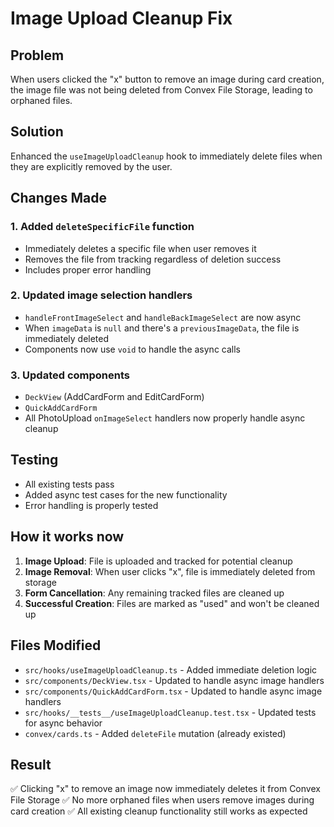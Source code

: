 # Image Upload Cleanup Fix

## Problem
When users clicked the "x" button to remove an image during card creation, the image file was not being deleted from Convex File Storage, leading to orphaned files.

## Solution
Enhanced the `useImageUploadCleanup` hook to immediately delete files when they are explicitly removed by the user.

## Changes Made

### 1. Added `deleteSpecificFile` function
- Immediately deletes a specific file when user removes it
- Removes the file from tracking regardless of deletion success
- Includes proper error handling

### 2. Updated image selection handlers
- `handleFrontImageSelect` and `handleBackImageSelect` are now async
- When `imageData` is `null` and there's a `previousImageData`, the file is immediately deleted
- Components now use `void` to handle the async calls

### 3. Updated components
- `DeckView` (AddCardForm and EditCardForm)
- `QuickAddCardForm`
- All PhotoUpload `onImageSelect` handlers now properly handle async cleanup

## Testing
- All existing tests pass
- Added async test cases for the new functionality
- Error handling is properly tested

## How it works now

1. **Image Upload**: File is uploaded and tracked for potential cleanup
2. **Image Removal**: When user clicks "x", file is immediately deleted from storage
3. **Form Cancellation**: Any remaining tracked files are cleaned up
4. **Successful Creation**: Files are marked as "used" and won't be cleaned up

## Files Modified
- `src/hooks/useImageUploadCleanup.ts` - Added immediate deletion logic
- `src/components/DeckView.tsx` - Updated to handle async image handlers
- `src/components/QuickAddCardForm.tsx` - Updated to handle async image handlers
- `src/hooks/__tests__/useImageUploadCleanup.test.tsx` - Updated tests for async behavior
- `convex/cards.ts` - Added `deleteFile` mutation (already existed)

## Result
✅ Clicking "x" to remove an image now immediately deletes it from Convex File Storage
✅ No more orphaned files when users remove images during card creation
✅ All existing cleanup functionality still works as expected
